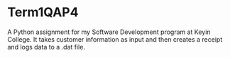 # Term1QAP4
A Python assignment for my Software Development program at Keyin College. It takes customer information as input and then creates a receipt and logs data to a .dat file.
